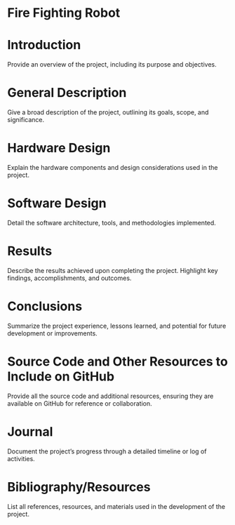 # Fire Fighting Robot

# Introduction
Provide an overview of the project, including its purpose and objectives.

# General Description
Give a broad description of the project, outlining its goals, scope, and significance.

# Hardware Design
Explain the hardware components and design considerations used in the project.

# Software Design
Detail the software architecture, tools, and methodologies implemented.

# Results
Describe the results achieved upon completing the project. Highlight key findings, accomplishments, and outcomes.

# Conclusions
Summarize the project experience, lessons learned, and potential for future development or improvements.

# Source Code and Other Resources to Include on GitHub
Provide all the source code and additional resources, ensuring they are available on GitHub for reference or collaboration.

# Journal
Document the project’s progress through a detailed timeline or log of activities.

# Bibliography/Resources
List all references, resources, and materials used in the development of the project.
